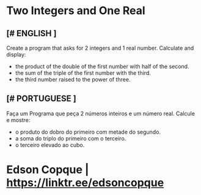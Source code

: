# Two Integers and One Real

## [# ENGLISH ]
Create a program that asks for 2 integers and 1 real number. Calculate and display:
  - the product of the double of the first number with half of the second.
  - the sum of the triple of the first number with the third.
  - the third number raised to the power of three.

## [# PORTUGUESE ]
Faça um Programa que peça 2 números inteiros e um número real. Calcule e mostre:
  - o produto do dobro do primeiro com metade do segundo.
  - a soma do triplo do primeiro com o terceiro.
  - o terceiro elevado ao cubo.

# Edson Copque | https://linktr.ee/edsoncopque
